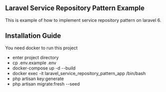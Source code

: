 ## Laravel Service Repository Pattern Example

This is example of how to implement service repository pattern on laravel 6.  

## Installation Guide

You need docker to run this project

- enter project directory
- cp .env.example .env
- docker-compose up -d --build
- docker exec -it laravel_service_repository_pattern_app /bin/bash
- php artisan key:generate
- php artisan migrate:fresh --seed
